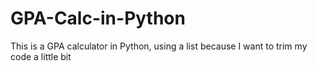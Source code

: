 # GPA-Calc-in-Python
This is a GPA calculator in Python, using a list because I want to trim my code a little bit 
